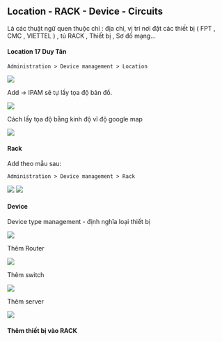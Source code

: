 ## Location - RACK - Device - Circuits

Là các thuật ngữ quen thuộc chỉ : địa chỉ, vị trí nơi đặt các thiết bị ( FPT , CMC , VIETTEL ) , tủ RACK , Thiết bị , Sơ đồ mạng...

#### Location 17 Duy Tân

    Administration > Device management > Location

  <img src="ipamimages/18.png">

Add -> IPAM sẽ tự lấy tọa độ bản đồ.

  <img src="ipamimages/19.png">

Cách lấy tọa độ bằng kinh độ vĩ độ google map

  <img src="ipamimages/23.png">

#### Rack

Add theo mẫu sau:

    Administration > Device management > Rack

  <img src="ipamimages/28.png">

  <img src="ipamimages/29.png">

#### Device

Device type management - định nghĩa loại thiết bị

  <img src="ipamimages/31.png">

Thêm Router

  <img src="ipamimages/32.png">

Thêm switch

  <img src="ipamimages/30.png">

Thêm server

  <img src="ipamimages/34.png">

#### Thêm thiết bị vào RACK



